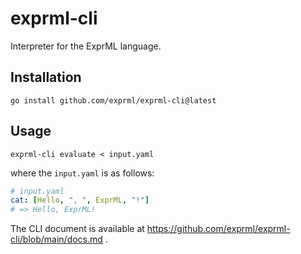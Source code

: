 # exprml-cli

Interpreter for the ExprML language.

## Installation

```shell
go install github.com/exprml/exprml-cli@latest
```

## Usage


```shell
exprml-cli evaluate < input.yaml
```

where the `input.yaml` is as follows:
```yaml
# input.yaml
cat: [Hello, ", ", ExprML, "!"]
# => Hello, ExprML!
```


The CLI document is available at https://github.com/exprml/exprml-cli/blob/main/docs.md .

